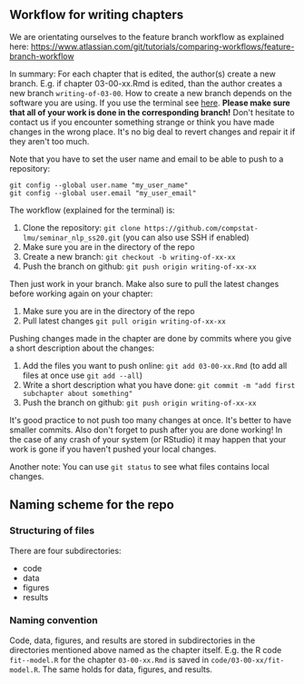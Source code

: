 ## Workflow for writing chapters

We are orientating ourselves to the feature branch workflow as explained here: https://www.atlassian.com/git/tutorials/comparing-workflows/feature-branch-workflow

In summary: For each chapter that is edited, the author(s) create a new branch. E.g. if chapter 03-00-xx.Rmd is edited, than the author creates a new branch `writing-of-03-00`. How to create a new branch depends on the software you are using. If you use the terminal see [here](https://github.com/Kunena/Kunena-Forum/wiki/Create-a-new-branch-with-git-and-manage-branches). __Please make sure that all of your work is done in the corresponding branch!__ Don't hesitate to contact us if you encounter something strange or think you have made changes in the wrong place. It's no big deal to revert changes and repair it if they aren't too much.

Note that you have to set the user name and email to be able to push to a repository:
```
git config --global user.name "my_user_name"
git config --global user.email "my_user_email"
```

The workflow (explained for the terminal) is:

1. Clone the repository: `git clone https://github.com/compstat-lmu/seminar_nlp_ss20.git` (you can also use SSH if enabled)
1. Make sure you are in the directory of the repo
1. Create a new branch: `git checkout -b writing-of-xx-xx`
1. Push the branch on github: `git push origin writing-of-xx-xx`

Then just work in your branch. Make also sure to pull the latest changes before working again on your chapter:

1. Make sure you are in the directory of the repo
1. Pull latest changes `git pull origin writing-of-xx-xx`

Pushing changes made in the chapter are done by commits where you give a short description about the changes:

1. Add the files you want to push online: `git add 03-00-xx.Rmd` (to add all files at once use `git add --all`)
1. Write a short description what you have done: `git commit -m "add first subchapter about something"`
1. Push the branch on github: `git push origin writing-of-xx-xx`

It's good practice to not push too many changes at once. It's better to have smaller commits. Also don't forget to push after you are done working! In the case of any crash of your system (or RStudio) it may happen that your work is gone if you haven't pushed your local changes.

Another note: You can use `git status` to see what files contains local changes.

## Naming scheme for the repo

### Structuring of files

There are four subdirectories:

- code
- data
- figures
- results


### Naming convention

Code, data, figures, and results are stored in subdirectories in the directories mentioned above named as the chapter itself. E.g. the R code `fit--model.R` for the chapter `03-00-xx.Rmd` is saved in `code/03-00-xx/fit-model.R`. The same holds for data, figures, and results.
